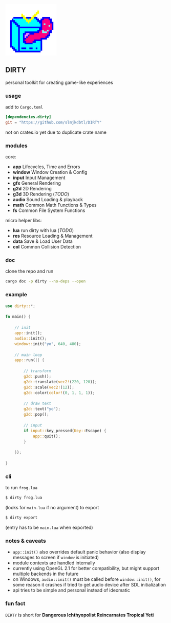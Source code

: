 ![icon](icon.png)

## DIRTY
personal toolkit for creating game-like experiences

### usage
add to `Cargo.toml`
```toml
[dependencies.dirty]
git = "https://github.com/slmjkdbtl/DIRTY"
```
not on crates.io yet due to duplicate crate name

### modules

core:

- **app** Lifecycles, Time and Errors
- **window** Window Creation & Config
- **input** Input Management
- **gfx** General Rendering
- **g2d** 2D Rendering
- **g3d** 3D Rendering (*TODO*)
- **audio** Sound Loading & playback
- **math** Common Math Functions & Types
- **fs** Common File System Functions

micro helper libs:

- **lua** run dirty with lua (*TODO*)
- **res** Resource Loading & Management
- **data** Save & Load User Data
- **col** Common Collision Detection

### doc
clone the repo and run
```bash
cargo doc -p dirty --no-deps --open
```

### example
```rust
use dirty::*;

fn main() {

	// init
	app::init();
	audio::init();
	window::init("yo", 640, 480);

	// main loop
	app::run(|| {

		// transform
		g2d::push();
		g2d::translate(vec2!(220, 120));
		g2d::scale(vec2!(12));
		g2d::color(color!(0, 1, 1, 1));

		// draw text
		g2d::text("yo");
		g2d::pop();

		// input
		if input::key_pressed(Key::Escape) {
			app::quit();
		}

	});

}
```

### cli
to run `frog.lua`
```sh
$ dirty frog.lua
```
(looks for `main.lua` if no argument)
to export
```sh
$ dirty export
```
(entry has to be `main.lua` when exported)

### notes & caveats

- `app::init()` also overrides default panic behavior (also display messages to screen if `window` is initiated)
- module contexts are handled internally
- currently using OpenGL 2.1 for better compatibility, but might support multiple backends in the future
- on Windows, `audio::init()` must be called before `window::init()`, for some reason it crashes if tried to get audio device after SDL initialization
- api tries to be simple and personal instead of ideomatic

### fun fact
`DIRTY` is short for **Dangerous Ichthyopolist Reincarnates Tropical Yeti**

